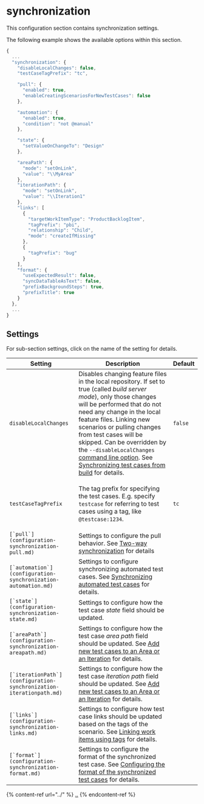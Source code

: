 # synchronization

This configuration section contains synchronization settings.

The following example shows the available options within this section.

```javascript
{
  ...
  "synchronization": {
    "disableLocalChanges": false,
    "testCaseTagPrefix": "tc",

    "pull": {
      "enabled": true,
      "enableCreatingScenariosForNewTestCases": false
    },

    "automation": {
      "enabled": true,
      "condition": "not @manual"
    },

    "state": {
      "setValueOnChangeTo": "Design"
    },

    "areaPath": {
      "mode": "setOnLink",
      "value": "\\MyArea"
    },
    "iterationPath": {
      "mode": "setOnLink",
      "value": "\\Iteration1"
    },
    "links": [
      {
        "targetWorkItemType": "ProductBacklogItem",
        "tagPrefix": "pbi",
        "relationship": "Child",
        "mode": "createIfMissing"
      },
      {
        "tagPrefix": "bug"
      }
    ],
    "format": {
      "useExpectedResult": false,
      "syncDataTableAsText": false,
      "prefixBackgroundSteps": true,
      "prefixTitle": true
    }
  },
  ...
}
```

## Settings

For sub-section settings, click on the name of the setting for details.

| Setting                                                               | Description                                                                                                                                                                                                                                                                                                                                                                                                                                                                                                                   | Default |
| --------------------------------------------------------------------- | ----------------------------------------------------------------------------------------------------------------------------------------------------------------------------------------------------------------------------------------------------------------------------------------------------------------------------------------------------------------------------------------------------------------------------------------------------------------------------------------------------------------------------- | ------- |
| `disableLocalChanges`                                                 | Disables changing feature files in the local repository. If set to true (called _build server mode_), only those changes will be performed that do not need any change in the local feature files. Linking new scenarios or pulling changes from test cases will be skipped. Can be overridden by the `--disableLocalChanges` [command line option](../../command-line-reference/push-command.md). See [Synchronizing test cases from build](../../../important-concepts/synchronizing-test-cases-from-build.md) for details. | `false` |
| `testCaseTagPrefix`                                                   | <p></p><p>The tag prefix for specifying the test cases. E.g. specify <code>testcase</code> for referring to test cases using a tag, like <code>@testcase:1234</code>.</p>                                                                                                                                                                                                                                                                                                                                                     | `tc`    |
| ``[`pull`](configuration-synchronization-pull.md)``                   | Settings to configure the pull behavior. See [Two-way synchronization](../../../features/pull-features/two-way-synchronization.md) for details                                                                                                                                                                                                                                                                                                                                                                                |         |
| ``[`automation`](configuration-synchronization-automation.md)``       | Settings to configure synchronizing automated test cases. See [Synchronizing automated test cases](../../../important-concepts/synchronizing-automated-test-cases.md) for details.                                                                                                                                                                                                                                                                                                                                            |         |
| ``[`state`](configuration-synchronization-state.md)``                 | Settings to configure how the test case _state_ field should be updated.                                                                                                                                                                                                                                                                                                                                                                                                                                                      |         |
| ``[`areaPath`](configuration-synchronization-areapath.md)``           | Settings to configure how the test case _area path_ field should be updated. See [Add new test cases to an Area or an Iteration](../../../features/push-features/add-new-test-cases-to-an-area-or-an-iteration.md) for details.                                                                                                                                                                                                                                                                                               |         |
| ``[`iterationPath`](configuration-synchronization-iterationpath.md)`` | Settings to configure how the test case _iteration path_ field should be updated. See [Add new test cases to an Area or an Iteration](../../../features/push-features/add-new-test-cases-to-an-area-or-an-iteration.md) for details.                                                                                                                                                                                                                                                                                          |         |
| ``[`links`](configuration-synchronization-links.md)``                 | Settings to configure how test case links should be updated based on the tags of the scenario. See [Linking work items using tags](../../../features/common-synchronization-features/linking-work-items-with-tags.md) for details.                                                                                                                                                                                                                                                                                            |         |
| ``[`format`](configuration-synchronization-format.md)``               | Settings to configure the format of the synchronized test case. See [Configuring the format of the synchronized test cases](../../../features/push-features/configuring-the-format-of-the-synchronized-test-cases.md) for details.                                                                                                                                                                                                                                                                                            |         |

{% content-ref url="../" %}
[..](../)
{% endcontent-ref %}
